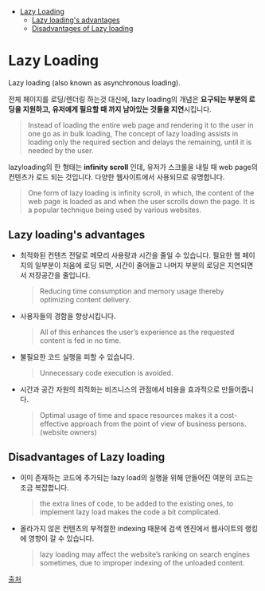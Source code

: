 - [Lazy Loading](#lazy-loading)
  - [Lazy loading's advantages](#lazy-loadings-advantages)
  - [Disadvantages of Lazy loading](#disadvantages-of-lazy-loading)

# Lazy Loading

Lazy loading (also known as asynchronous loading).


전체 페이지를 로딩/렌더링 하는것 대신에, lazy loading의 개념은 **요구되는 부분의 로딩을 지원하고,
유저에게 필요할 때 까지 남아있는 것들을 지연**시킵니다.
> Instead of loading the entire web page and rendering it to the user in one go as in bulk loading,
The concept of lazy loading assists in loading only the required section and delays the remaining,
until it is needed by the user.

lazyloading의 한 형태는 **infinity scroll** 인데, 유저가 스크롤을 내릴 때 web page의 컨텐츠가 로드 되는 것입니다.
다양한 웹사이트에서 사용되므로 유명합니다.
> One form of lazy loading is infinity scroll, in which, the content of the web page is loaded as and when the user scrolls down the page.
It is a popular technique being used by various websites.

## Lazy loading's advantages

* 최적화된 컨텐츠 전달로 메모리 사용량과 시간을 줄일 수 있습니다.
  필요한 웹 페이지의 일부분이 처음에 로딩 되면, 시간이 줄어들고 나머지 부분의 로딩은 지연되면서 저장공간을 줄입니다.
  > Reducing time consumption and memory usage thereby optimizing content delivery.
* 사용자들의 경함을 향상시킵니다.
  > All of this enhances the user’s experience as the requested content is fed in no time.

* 불필요한 코드 실행을 피할 수 있습니다.
  > Unnecessary code execution is avoided.

* 시간과 공간 자원의 최적화는 비즈니스의 관점에서 비용을 효과적으로 만들어줍니다. 
  > Optimal usage of time and space resources makes it a cost-effective approach from the point of view of business persons. (website owners)
  


## Disadvantages of Lazy loading

* 이미 존재하는 코드에 추가되는 lazy load의 실행을 위해 만들어진 여분의 코드는 조금 복잡합니다.
  > the extra lines of code, to be added to the existing ones, to implement lazy load makes the code a bit complicated.

* 올라가지 않은 컨텐츠의 부적절한 indexing 때문에 검색 엔진에서 웹사이트의 랭킹에 영향이 갈 수 있습니다.
  >lazy loading may affect the website’s ranking on search engines sometimes, due to improper indexing of the unloaded content.


[출처](https://www.geeksforgeeks.org/what-is-lazy-loading/)
